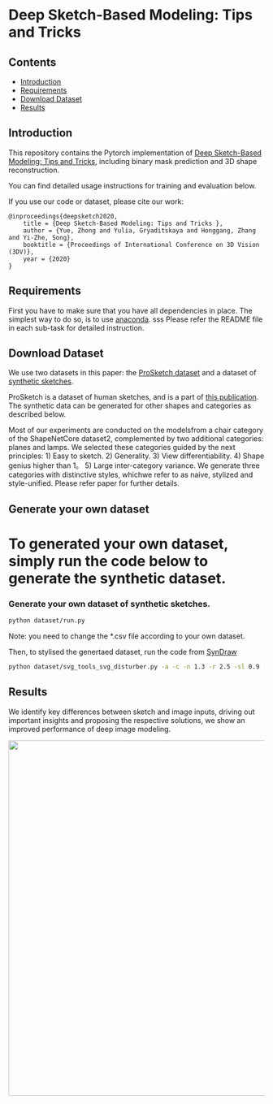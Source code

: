 # Deep Sketch-Based Modeling: Tips and Tricks 

## Contents

- [Introduction](#Introduction)
- [Requirements](#Requirements)
- [Download Dataset](#Download-Dataset)
- [Results](#Results)

## Introduction

This repository contains the Pytorch implementation of [Deep Sketch-Based Modeling: Tips and Tricks](https://arxiv.org/abs/2011.06133), including binary mask prediction and 3D shape reconstruction. 

You can find detailed usage instructions for training and evaluation below.

 If you use our code or dataset, please cite our work:

    @inproceedings{deepsketch2020,
        title = {Deep Sketch-Based Modeling: Tips and Tricks },
        author = {Yue, Zhong and Yulia, Gryaditskaya and Honggang, Zhang and Yi-Zhe, Song},
        booktitle = {Proceedings of International Conference on 3D Vision (3DV)},
        year = {2020}
    }

## Requirements

First you have to make sure that you have all dependencies in place.
The simplest way to do so, is to use [anaconda](https://www.anaconda.com/). 
sss
Please refer the README file in each sub-task for detailed instruction.
## Download Dataset
We use two datasets in this paper: the [ProSketch dataset](http://personal.ee.surrey.ac.uk/Personal/Y.Song/ProSketch-3Dchair.zip) and a dataset of [synthetic sketches](https://cvssp.org/data/SyntheticChairSketch/).

ProSketch is a dataset of human sketches, and is a part of [this publication](https://ieeexplore.ieee.org/document/9272370).
The synthetic data can be generated for other shapes and categories as described below.

Most of our experiments are conducted on the modelsfrom a chair category of the ShapeNetCore dataset2, complemented by two additional categories:  planes and lamps. We selected these categories guided by the next principles: 1) Easy to sketch. 2) Generality. 3) View differentiability. 4) Shape genius higher than 1。 5) Large inter-category variance. We generate three categories with distinctive styles, whichwe refer to as naive, stylized and style-unified. Please refer paper for further details.


## Generate your own dataset

To generated your own dataset, simply run the code below to generate the synthetic dataset.
=======
### Generate your own dataset of synthetic sketches.

```bash
python dataset/run.py
```

Note: you need to change the *.csv file according to your own dataset.

Then, to stylised the genertaed dataset, run the code from [SynDraw](https://gitlab.inria.fr/D3/contour-detect/-/blob/master/svg_tools/svg_disturber.py)

```bash
python dataset/svg_tools_svg_disturber.py -a -c -n 1.3 -r 2.5 -sl 0.9 -su 1.1 -t 2 -min 1 -max 2 -os 1 -pen 2.5 -penv 1.5 -bg -u
```

## Results

We identify key differences between sketch and image inputs, driving out important insights and proposing the respective solutions, we show an improved performance of deep image modeling.

<img src="img/tease.gif" width="700">

